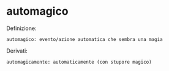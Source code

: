 # automagico
Definizione:
```
automagico: evento/azione automatica che sembra una magia
```
Derivati:
```
automagicamente: automaticamente (con stupore magico)
```
